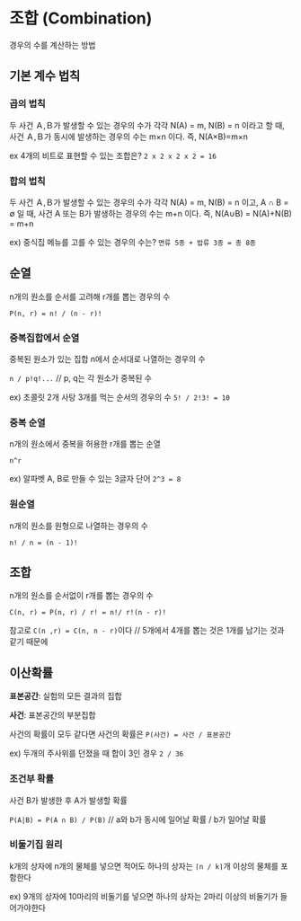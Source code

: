 # 조합 (Combination)
경우의 수를 계산하는 방법

## 기본 계수 법칙

### 곱의 법칙

두 사건 Ａ,Ｂ가 발생할 수 있는 경우의 수가 각각 N(A) = m, N(B) = n 이라고 할 때, 사건 Ａ,Ｂ가 동시에 발생하는 경우의 수는 m×n 이다. 즉,
N(A×B)=m×n

ex 4개의 비트로 표현할 수 있는 조합은? `2 x 2 x 2 x 2 = 16`

### 합의 법칙

두 사건 Ａ,Ｂ가 발생할 수 있는 경우의 수가 각각 N(A) = m, N(B) = n 이고, A ∩ B = ∅ 일 때, 사건 A 또는 B가 발생하는 경우의 수는 m+n 이다. 즉,
N(A∪B) = N(A)+N(B) = m+n

ex) 중식집 메뉴를 고를 수 있는 경우의 수는? `면류 5종 + 밥류 3종 = 총 8종`

## 순열

n개의 원소를 순서를 고려해 r개를 뽑는 경우의 수

`P(n, r) = n! / (n - r)!`

### 중복집합에서 순열

 중복된 원소가 있는 집합 n에서 순서대로 나열하는 경우의 수

`n / p!q!...`	// p, q는 각 원소가 중복된 수

ex) 초콜릿 2개 사탕 3개를 먹는 순서의 경우의 수 `5! / 2!3! = 10`

### 중복 순열

n개의 원소에서 중복을 허용한 r개를 뽑는 순열 

`n^r`

ex) 알파벳 A, B로 만들 수 있는 3글자 단어 `2^3 = 8`

### 원순열

n개의 원소를 원형으로 나열하는 경우의 수

`n! / n = (n - 1)!`

## 조합

n개의 원소를 순서없이 r개를 뽑는 경우의 수

`C(n, r) = P(n, r) / r! = n!/ r!(n - r)!`

참고로 `C(n ,r) = C(n, n - r)`이다 	// 5개에서 4개를 뽑는 것은 1개를 남기는 것과 같기 때문에

## 이산확률

**표본공간**: 실험의 모든 결과의 집합

**사건**: 표본공간의 부분집합

사건의 확률이 모두 같다면 사건의 확률은 `P(사건) = 사건 / 표본공간`

ex) 두개의 주사위를 던졌을 때 합이 3인 경우 `2 / 36`

### 조건부 확률

사건 B가 발생한 후 A가 발생할 확률

`P(A|B) = P(A ∩ B) / P(B)`	// a와 b가 동시에 일어날 확률 / b가 일어날 확률

### 비둘기집 원리

k개의 상자에 n개의 물체를 넣으면 적어도 하나의 상자는 `⌈n / k⌉`개 이상의 물체를 포함한다

ex) 9개의 상자에 10마리의 비둘기를 넣으면 하나의 상자는 2마리 이상의 비둘기가 들어가야한다
